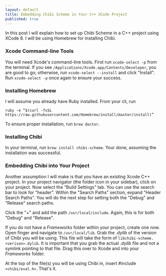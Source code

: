 ```yaml
---
layout: default
title: Embedding Chibi Scheme in Your C++ XCode Project
published: true
---
```


In this post I will explain how to set up Chibi Scheme in a C++ project using XCode 8.
I will be using Homebrew for installing Chibi.

### Xcode Command-line Tools

You will need Xcode's command-line tools. First run `xcode-select -p` from the
terminal. If you see `/Applications/Xcode.app/Contents/Developer`, you are good
to go; otherwise, run `xcode-select --install` and click "Install". Run
`xcode-select -p` once again to ensure your success.

### Installing Homebrew

I will assume you already have Ruby installed. From your cli, run

```
ruby -e “$(curl -fsSL https://raw.githubusercontent.com/Homebrew/install/master/install)”
```

To ensure proper installation, run `brew doctor`.

### Installing Chibi

In your terminal, run `brew install chibi-scheme`. Your done, assuming the installation
was successful.

### Embedding Chibi into Your Project

Another assumption I will make is that you have an existing Xcode C++ project.
In your project navigator (the folder icon in your sidebar), click on your project.
Now select the "Build Settings" tab. You can use the search bar to look for "header".
Within the "Search Paths" section, expand "Header Search Paths". You will do the next
step for setting both the "Debug" and "Release" search paths.

Click the "+" and add the path `/usr/local/include`. Again, this is for both "Debug"
and "Release".

If you do not have a *Frameworks* folder within your project, create one now. Open
finger and navigate to `/usr/local/lib`. Grab the *.dylib* of the version of Chibi
you will be using. This file will take the form of `libchibi-scheme.<verison>.dylib`.
It is important that you grab the actual *.dylib* file and not a symlink pointing
to that file. Drag this over to Xcode and into your *Frameworks* folder.

At the top of the file(s) you will be using Chibi in, insert #include `<chibi/eval.h>`.
That's it.
